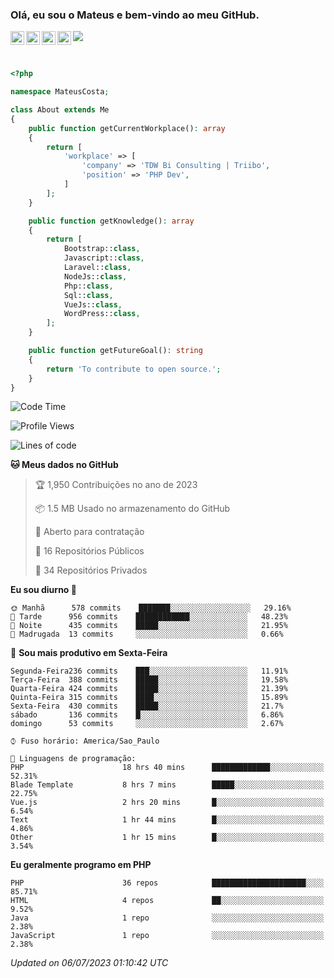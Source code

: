 
### Olá, eu sou o Mateus e bem-vindo ao meu GitHub.

<a href="https://costamateus.com.br/">
  <img align="left" alt="MLC" width="22px" src="https://www.costamateus.com.br/favicon.ico" />
</a>
<a href="https://www.linkedin.com/in/costamateus6/">
  <img align="left" alt="LinkedIn Mateus" width="22px" src="https://cdn.jsdelivr.net/npm/simple-icons@v3/icons/linkedin.svg" />
</a>
<a href="https://www.instagram.com/mateuslc6/">
  <img align="left" alt="Instagram Mateus" width="22px" src="https://cdn.jsdelivr.net/npm/simple-icons@v3/icons/instagram.svg" />
</a>
<a href="https://www.facebook.com/costamateus6/">
  <img align="left" alt="Facebook Mateus" width="22px" src="https://cdn.jsdelivr.net/npm/simple-icons@3.13.0/icons/facebook.svg" />
</a>

![](https://visitor-badge.glitch.me/badge?page_id=costamateus.costamateus)

<br />

```php
<?php

namespace MateusCosta;

class About extends Me
{
    public function getCurrentWorkplace(): array
    {
        return [
            'workplace' => [
                'company' => 'TDW Bi Consulting | Triibo',
                'position' => 'PHP Dev',
            ]
        ];
    }

    public function getKnowledge(): array
    {
        return [
            Bootstrap::class,
            Javascript::class,
            Laravel::class,
            NodeJs::class,
            Php::class,
            Sql::class,
            VueJs::class,
            WordPress::class,
        ];
    }

    public function getFutureGoal(): string
    {
        return 'To contribute to open source.';
    }
}
```

<!--START_SECTION:waka-->
![Code Time](http://img.shields.io/badge/Code%20Time-1%2C447%20hrs%2032%20mins-blue)

![Profile Views](http://img.shields.io/badge/Visualizac%C3%B5es%20do%20perfil-0-blue)

![Lines of code](https://img.shields.io/badge/Desde%20o%20Hello%20World%20eu%20escrevi--2%20Million%20linhas%20de%20c%C3%B3digo-blue)

**🐱 Meus dados no GitHub** 

> 🏆 1,950 Contribuições no ano de 2023
 > 
> 📦 1.5 MB Usado no armazenamento do GitHub 
 > 
> 💼 Aberto para contratação
 > 
> 📜 16 Repositórios Públicos 
 > 
> 🔑 34 Repositórios Privados  
 > 
**Eu sou diurno 🐤** 

```text
🌞 Manhã      578 commits    ███████░░░░░░░░░░░░░░░░░░   29.16% 
🌆 Tarde      956 commits    ████████████░░░░░░░░░░░░░   48.23% 
🌃 Noite      435 commits    █████░░░░░░░░░░░░░░░░░░░░   21.95% 
🌙 Madrugada  13 commits     ░░░░░░░░░░░░░░░░░░░░░░░░░   0.66%

```
📅 **Sou mais produtivo em Sexta-Feira** 

```text
Segunda-Feira236 commits    ███░░░░░░░░░░░░░░░░░░░░░░   11.91% 
Terça-Feira  388 commits    █████░░░░░░░░░░░░░░░░░░░░   19.58% 
Quarta-Feira 424 commits    █████░░░░░░░░░░░░░░░░░░░░   21.39% 
Quinta-Feira 315 commits    ████░░░░░░░░░░░░░░░░░░░░░   15.89% 
Sexta-Feira  430 commits    █████░░░░░░░░░░░░░░░░░░░░   21.7% 
sábado       136 commits    █░░░░░░░░░░░░░░░░░░░░░░░░   6.86% 
domingo      53 commits     ░░░░░░░░░░░░░░░░░░░░░░░░░   2.67%

```


```text
⌚︎ Fuso horário: America/Sao_Paulo

💬 Linguagens de programação: 
PHP                      18 hrs 40 mins      █████████████░░░░░░░░░░░░   52.31% 
Blade Template           8 hrs 7 mins        █████░░░░░░░░░░░░░░░░░░░░   22.75% 
Vue.js                   2 hrs 20 mins       █░░░░░░░░░░░░░░░░░░░░░░░░   6.54% 
Text                     1 hr 44 mins        █░░░░░░░░░░░░░░░░░░░░░░░░   4.86% 
Other                    1 hr 15 mins        █░░░░░░░░░░░░░░░░░░░░░░░░   3.54%

```

**Eu geralmente programo em PHP** 

```text
PHP                      36 repos            █████████████████████░░░░   85.71% 
HTML                     4 repos             ██░░░░░░░░░░░░░░░░░░░░░░░   9.52% 
Java                     1 repo              ░░░░░░░░░░░░░░░░░░░░░░░░░   2.38% 
JavaScript               1 repo              ░░░░░░░░░░░░░░░░░░░░░░░░░   2.38%

```



 *Updated on 06/07/2023 01:10:42 UTC*
<!--END_SECTION:waka-->
